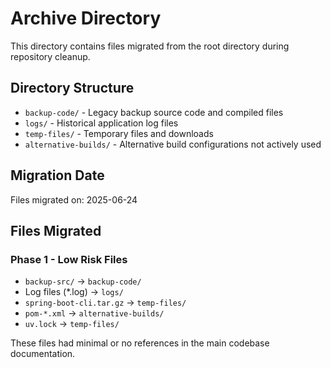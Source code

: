 # Archive Directory

This directory contains files migrated from the root directory during repository cleanup.

## Directory Structure

- `backup-code/` - Legacy backup source code and compiled files
- `logs/` - Historical application log files
- `temp-files/` - Temporary files and downloads
- `alternative-builds/` - Alternative build configurations not actively used

## Migration Date
Files migrated on: 2025-06-24

## Files Migrated

### Phase 1 - Low Risk Files
- `backup-src/` → `backup-code/`
- Log files (*.log) → `logs/`
- `spring-boot-cli.tar.gz` → `temp-files/`
- `pom-*.xml` → `alternative-builds/`
- `uv.lock` → `temp-files/`

These files had minimal or no references in the main codebase documentation.